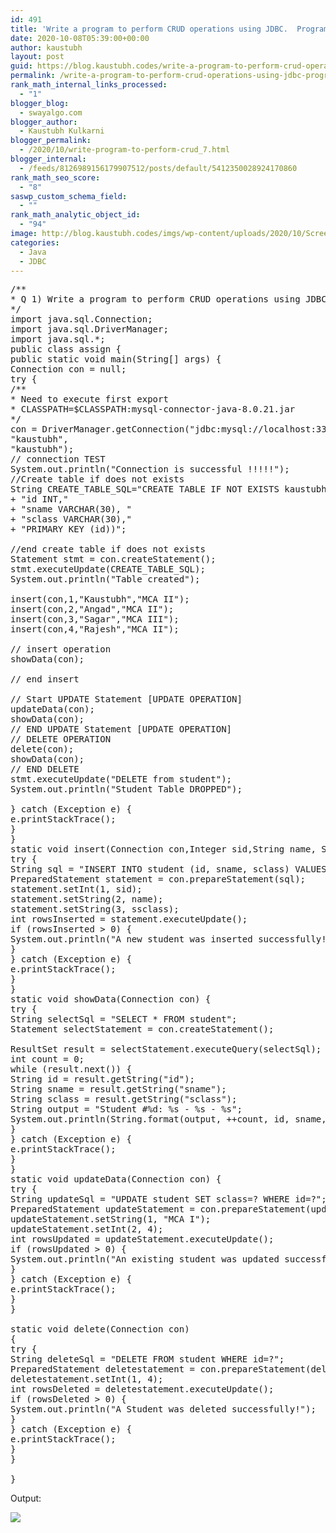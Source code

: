 ```yaml
---
id: 491
title: 'Write a program to perform CRUD operations using JDBC.  Program 2'
date: 2020-10-08T05:39:00+00:00
author: kaustubh
layout: post
guid: https://blog.kaustubh.codes/write-a-program-to-perform-crud-operations-using-jdbc-program-2/
permalink: /write-a-program-to-perform-crud-operations-using-jdbc-program-2/
rank_math_internal_links_processed:
  - "1"
blogger_blog:
  - swayalgo.com
blogger_author:
  - Kaustubh Kulkarni
blogger_permalink:
  - /2020/10/write-program-to-perform-crud_7.html
blogger_internal:
  - /feeds/8126989156179907512/posts/default/5412350028924170860
rank_math_seo_score:
  - "8"
saswp_custom_schema_field:
  - ""
rank_math_analytic_object_id:
  - "94"
image: http://blog.kaustubh.codes/imgs/wp-content/uploads/2020/10/Screenshot-2Bfrom-2B2020-10-08-2B11-11-57.png
categories:
  - Java
  - JDBC
---
```

<pre>/**<br />* Q 1) Write a program to perform CRUD operations using JDBC.<br />*/<br />import java.sql.Connection;<br />import java.sql.DriverManager;<br />import java.sql.*;<br />public class assign {<br />public static void main(String[] args) {<br />Connection con = null;<br />try {<br />/**<br />* Need to execute first export<br />* CLASSPATH=$CLASSPATH:mysql-connector-java-8.0.21.jar<br />*/<br />con = DriverManager.getConnection("jdbc:mysql://localhost:3306/kaustubh?useSSL=false",<br />"kaustubh",<br />"kaustubh");<br />// connection TEST<br />System.out.println("Connection is successful !!!!!");<br />//Create table if does not exists<br />String CREATE_TABLE_SQL="CREATE TABLE IF NOT EXISTS kaustubh.student ("<br />+ "id INT,"<br />+ "sname VARCHAR(30), "<br />+ "sclass VARCHAR(30),"<br />+ "PRIMARY KEY (id))";<br /><br />//end create table if does not exists<br />Statement stmt = con.createStatement();<br />stmt.executeUpdate(CREATE_TABLE_SQL);<br />System.out.println("Table created");<br /><br />insert(con,1,"Kaustubh","MCA II");<br />insert(con,2,"Angad","MCA II");<br />insert(con,3,"Sagar","MCA III");<br />insert(con,4,"Rajesh","MCA II");<br /><br />// insert operation<br />showData(con);<br /><br />// end insert<br /><br />// Start UPDATE Statement [UPDATE OPERATION]<br />updateData(con);<br />showData(con);<br />// END UPDATE Statement [UPDATE OPERATION]<br />// DELETE OPERATION<br />delete(con);<br />showData(con);<br />// END DELETE<br />stmt.executeUpdate("DELETE from student");<br />System.out.println("Student Table DROPPED");<br /><br />} catch (Exception e) {<br />e.printStackTrace();<br />}<br />}<br />static void insert(Connection con,Integer sid,String name, String ssclass){<br />try {<br />String sql = "INSERT INTO student (id, sname, sclass) VALUES (?, ?, ?)";<br />PreparedStatement statement = con.prepareStatement(sql);<br />statement.setInt(1, sid);<br />statement.setString(2, name);<br />statement.setString(3, ssclass);<br />int rowsInserted = statement.executeUpdate();<br />if (rowsInserted &gt; 0) {<br />System.out.println("A new student was inserted successfully!");<br />}<br />} catch (Exception e) {<br />e.printStackTrace();<br />}<br />}<br />static void showData(Connection con) {<br />try {<br />String selectSql = "SELECT * FROM student";<br />Statement selectStatement = con.createStatement();<br /><br />ResultSet result = selectStatement.executeQuery(selectSql);<br />int count = 0;<br />while (result.next()) {<br />String id = result.getString("id");<br />String sname = result.getString("sname");<br />String sclass = result.getString("sclass");<br />String output = "Student #%d: %s - %s - %s";<br />System.out.println(String.format(output, ++count, id, sname, sclass));<br />}<br />} catch (Exception e) {<br />e.printStackTrace();<br />}<br />}<br />static void updateData(Connection con) {<br />try {<br />String updateSql = "UPDATE student SET sclass=? WHERE id=?";<br />PreparedStatement updateStatement = con.prepareStatement(updateSql);<br />updateStatement.setString(1, "MCA I");<br />updateStatement.setInt(2, 4);<br />int rowsUpdated = updateStatement.executeUpdate();<br />if (rowsUpdated &gt; 0) {<br />System.out.println("An existing student was updated successfully!");<br />}<br />} catch (Exception e) {<br />e.printStackTrace();<br />}<br />}<br /><br />static void delete(Connection con)<br />{<br />try {<br />String deleteSql = "DELETE FROM student WHERE id=?";<br />PreparedStatement deletestatement = con.prepareStatement(deleteSql);<br />deletestatement.setInt(1, 4);<br />int rowsDeleted = deletestatement.executeUpdate();<br />if (rowsDeleted &gt; 0) {<br />System.out.println("A Student was deleted successfully!");<br />}<br />} catch (Exception e) {<br />e.printStackTrace();<br />}<br />}<br /><br />}</pre>

Output:

![](http://blog.kaustubh.codes/imgs/wp-content/uploads/2020/10/Screenshot-2Bfrom-2B2020-10-08-2B11-11-57.png) 
